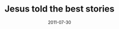 ---
layout: message
category: message
series: "Jesus: The Greatest Show on Earth"
title: "Jesus told the best stories"
date: 2011-07-30
audio-description: "We'll be hearing from people in the community about where and how they see Jesus."
audio: "http://www.crossroads.net/players/media/hq/073011_1145.mp3"
audio-title: "Jesus told the best stories"
audio-duration: "48:41"
program-description: "Jesus told the best stories program"
program: "http://www.crossroads.net/players/media/hq/07_30-31_11Program.pdf"
program-title: "Jesus told the best stories"
video-description: "We’ll be hearing from people in the community about where and how they see Jesus."
video-title: "Jesus told the best stories"
video: "https://s3.amazonaws.com/crossroadsvideomessages/073011_1145.mp4"
video-poster: "https://www.crossroads.net/uploadedfiles/073011_1145.jpg"
---